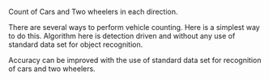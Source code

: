 Count of Cars and Two wheelers in each direction.

There are several ways to perform vehicle counting. Here is a simplest way to do this. 
Algorithm here is detection driven and without any use of standard data set for object recognition.

Accuracy can be improved with the use of standard data set for recognition of cars and two wheelers.
